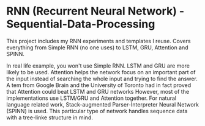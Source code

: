 # RNN (Recurrent Neural Network) - Sequential-Data-Processing
This project includes my RNN experiments and templates I reuse. Covers everything from Simple RNN (no one uses) to LSTM, GRU, Attention and SPINN.

In real life example, you won't use Simple RNN. LSTM and GRU are more likely to be used. Attention helps the network focus on an important part of the input instead of searching the whole input and trying to find the answer. A tem from Google Brain and the University of Toronto had in fact proved that Attention could beat LSTM and GRU networks However, most of the implementations use LSTM/GRU and Attention together. For natural language related work, Stack-augmented Parser-Interpreter Neural Network (SPINN) is used. This particular type of network handles sequence data with a tree-linke structure in mind.
